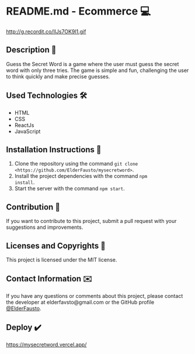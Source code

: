# README.md - Ecommerce 💻
http://g.recordit.co/lIJs7OK9l1.gif
## Description 📜
Guess the Secret Word is a game where the user must guess the secret word with only three tries. The game is simple and fun, challenging the user to think quickly and make precise guesses.

## Used Technologies 🛠️
- HTML
- CSS
- ReactJs
- JavaScript

## Installation Instructions 📎
1. Clone the repository using the command `git clone <https://github.com/ElderFausto/mysecretword>`.
2. Install the project dependencies with the command <code>npm install</code>.
2. Start the server with the command <code>npm start</code>.

## Contribution 🤝
If you want to contribute to this project, submit a pull request with your suggestions and improvements.

## Licenses and Copyrights 📰
This project is licensed under the MIT license.

## Contact Information ✉️
<p>If you have any questions or comments about this project, please contact the developer at elderfavsto@gmail.com or the GitHub profile <a href="https://github.com/ElderFausto">@ElderFausto</a>.</p>

## Deploy ✔️
https://mysecretword.vercel.app/
